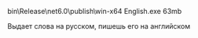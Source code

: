 bin\Release\net6.0\publish\win-x64  English.exe 63mb

Выдает слова на русском, пишешь его на английском
